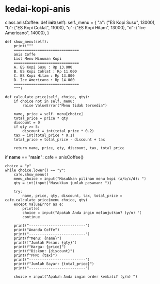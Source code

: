 # kedai-kopi-anis
class anisCoffee:
    def __init__(self):
        self._menu = {
            "a": ("ES Kopi Susu", 13000),
            "b": ("ES Kopi Coklat", 11000),
            "c": ("ES Kopi Hitam", 13000),
            "d": ("Ice Americano", 14000),
        }

    def show_menu(self):
        print("""
        ==============================
        anis Coffe
        List Menu Minuman Kopi
        ==============================
        A. ES Kopi Susu : Rp 13.000
        B. ES Kopi Coklat : Rp 11.000
        C. ES Kopi Hitam : Rp 13.000
        D. Ice Americano : Rp 14.000
        ==============================
        """)

    def calculate_price(self, choice, qty):
        if choice not in self._menu:
            raise ValueError("Menu tidak tersedia")

        name, price = self._menu[choice]
        total_price = price * qty
        discount = 0
        if qty >= 5:
            discount = int(total_price * 0.2)
        tax = int(total_price * 0.1)
        total_price = total_price - discount + tax

        return name, price, qty, discount, tax, total_price

if __name__ == "__main__":
    cafe = anisCoffee()

    choice = "y"
    while choice.lower() == "y":
        cafe.show_menu()
        menu_choice = input("Masukkan pilihan menu kopi (a/b/c/d): ")
        qty = int(input("Masukkan jumlah pesanan: "))

        try:
            name, price, qty, discount, tax, total_price = cafe.calculate_price(menu_choice, qty)
        except ValueError as e:
            print(e)
            choice = input("Apakah Anda ingin melanjutkan? (y/n) ")
            continue

        print("--------------------------")
        print("Ananda Coffe")
        print("--------------------------")
        print(f"Menu: {name}")
        print(f"Jumlah Pesan: {qty}")
        print(f"Harga: {price}")
        print(f"Diskon: {discount}")
        print(f"PPN: {tax}")
        print("--------------------------")
        print(f"Jumlah Bayar: {total_price}")
        print("--------------------------")

        choice = input("Apakah Anda ingin order kembali? (y/n) ")

